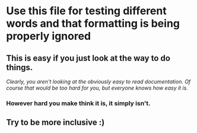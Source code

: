 # Use this file for testing different words and that formatting is being properly ignored

## This is easy if you just look at the way to do things.

_Clearly, you aren't looking at the obviously easy to read documentation. Of course that would be too hard for you, but everyone knows how easy it is._

### **However hard you make think it is, it simply isn't.**

## Try to be more inclusive :)